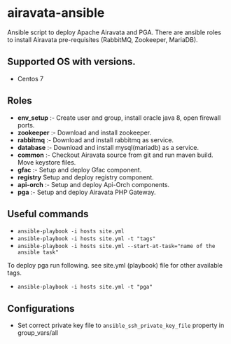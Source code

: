 # airavata-ansible

Ansible script to deploy Apache Airavata and PGA. 
There are ansible roles to install Airavata pre-requisites (RabbitMQ, Zookeeper, MariaDB).

## Supported OS with versions.

- Centos 7

## Roles

- **env_setup** :- Create user and group, install oracle java 8, open firewall ports.
- **zookeeper** :- Download and install zookeeper.
- **rabbitmq** :- Download and install rabbitmq as service.
- **database** :- Download and install mysql(mariadb) as a service.
- **common** :- Checkout Airavata source from git and run maven build. Move keystore files.
- **gfac** :- Setup and deploy Gfac component.
- **registry** Setup and deploy registry component.
- **api-orch** :- Setup and deploy Api-Orch components.
- **pga** :- Setup and deploy Airavata PHP Gateway.

## Useful commands

- `ansible-playbook -i hosts site.yml`
- `ansible-playbook -i hosts site.yml -t "tags"`
- `ansible-playbook -i hosts site.yml --start-at-task="name of the ansible task"`

To deploy pga run following. see site.yml (playbook) file for other available tags.

- `ansible-playbook -i hosts site.yml -t "pga"`

## Configurations

- Set correct private key file to `ansible_ssh_private_key_file` property in group_vars/all
